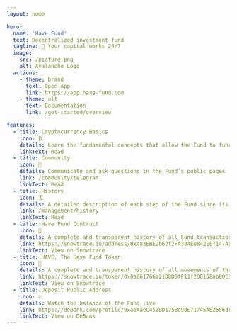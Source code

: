 ```yaml
---
layout: home

hero:
  name: 'Have Fund'
  text: Decentralized investment fund
  tagline: 💎 Your capital works 24/7
  image:
    src: /picture.png
    alt: Avalanche Logo
  actions:
    - theme: brand
      text: Open App
      link: https://app.have-fund.com
    - theme: alt
      text: Documentation
      link: /get-started/overview

features:
  - title: Cryptocurrency Basics
    icon: ₿
    details: Learn the fundamental concepts that allow the Fund to function
    linkText: Read
  - title: Community
    icon: 💬
    details: Communicate and ask questions in the Fund’s public pages
    link: /community/telegram
    linkText: Read
  - title: History
    icon: 🗓
    details: A detailed description of each step of the Fund since its founding
    link: /management/history
    linkText: Read
  - title: Have Fund Contract
    icon: 🏦
    details: A complete and transparent history of all Fund transactions on the Avalanche network
    link: https://snowtrace.io/address/0xe83EBE2b62f2FA384Ee842EE7147A8Cb9CBB2F53
    linkText: View on Snowtrace
  - title: HAVE, The Have Fund Token
    icon: 💸
    details: A complete and transparent history of all movements of the HAVE tokens
    link: https://snowtrace.io/token/0x0a661766a21D8D0fF11f200158abE0C9DfB8172f?type=erc20&chainid=43114
    linkText: View on Snowtrace
  - title: Deposit Public Address
    icon: 📈
    details: Watch the balance of the Fund live
    link: https://debank.com/profile/0xaaAaeC452BD175Be98E71745AB2686dFb5777777
    linkText: View on DeBank
---
```

